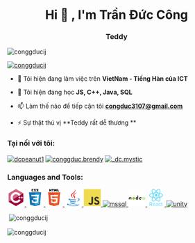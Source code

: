 <h1 align="center">Hi 👋 , I'm Trần Đức Công</h1>
<h3 align="center">Teddy</h3
>
<p align="left"> <img src="https://komarev.com/ghpvc/?username=conggducij&label=Profile%20views&color=0e75b6&style=flat" alt="conggducij" /> </p>

<p align="left"> <a href="https://github.com/ryo-ma/github-profile-trophy"><img src=" https://github-profile-trophy.vercel.app/?username=conggducij" alt="conggducij" /></a> </p>

- 🔭 Tôi hiện đang làm việc trên **VietNam - Tiếng Hàn của ICT**

- 🌱 Tôi hiện đang học **JS, C++, Java, SQL**

- 📫 Làm thế nào để tiếp cận tôi **congduc3107@gmail.com**

- ⚡ Sự thật thú vị **Teddy rất dễ thương **

<h3 align="left">Tại nối với tôi:</h3>
<p align=" left">
<a href="https://twitter.com/dcpeanut1" target="blank"><img align="center" src="https://raw.githubusercontent.com/rahuldkjain/github-profile-readme-generator/master/src/images/icons/Social/twitter.svg" alt="dcpeanut1" height="30" width="40" /></a>
<a href="https://fb.com/conggduc.brendy" target="blank"><img align="center" src="https://raw.githubusercontent.com/rahuldkjain/github-profile-readme-generator/master/src/images/icons/Social/facebook.svg" alt="conggduc.brendy" height="30" width="40" /></a>
<a href="https://instagram.com/_dc.mystic" target="blank"><img align="center" src="https://raw.githubusercontent.com/rahuldkjain/github-profile-readme-generator/master/src/images/icons/Social/instagram.svg" alt="_dc.mystic" height="30" width="40" /> </a>
</p>

<h3 align="left">Languages and Tools:</h3
><p align="left"> <a href="https://www.w3schools.com/cpp/" target="_blank" rel="noreferrer"> <img src="https://raw.githubusercontent.com/devicons/devicon/master/icons/cplusplus/cplusplus-original.svg" alt="cplusplus" width="40" height="40"/> </a> <a href="https://www.w3schools.com/css/" target="_blank" rel=" noreferrer"> <img src="https://raw.githubusercontent.com/devicons/devicon/master/icons/css3/css3-original-wordmark.svg" alt="css3" width="40" height="40"/> </a> <a href="https://www.w3.org/html/" target="_blank" rel="noreferrer"> <img src="https://raw.githubusercontent.com/devicons/devicon/master/icons/html5/html5-original-wordmark.svg" alt="html5" width="40" height="40"/> </a> <a href="https://www.java.com" target="_blank" rel=" noreferrer"> <img src="https://raw.githubusercontent.com/devicons/devicon/master/icons/java/java-original.svg" alt="java" width="40" height="40"/> </a> <a href="https://developer.mozilla.org/en-US/docs/Web/JavaScript" target="_blank" rel="noreferrer"> <img src="https://raw.githubusercontent.com/devicons/devicon/master/icons/javascript/javascript-original.svg" alt="javascript" width="40" height="40"/> </a> <a href=" https://www.microsoft.com/en-us/sql-server" target="_blank" rel="noreferrer"> <img src="https://www.svgrepo.com/show/303229/microsoft-sql-server-logo.svg" alt="mssql" width="40" height="40"/> </a> <a href="https://nodejs.org" target="_blank" rel="noreferrer"> <img src="https://raw.githubusercontent.com/devicons/devicon/master/icons/nodejs/nodejs-original-wordmark.svg" alt="nodejs" width="40" height="40"/> </a> <a href=" https://reactjs.org/" target="_blank" rel="noreferrer"> <img src="https://raw.githubusercontent.com/devicons/devicon/master/icons/react/react-original-wordmark.svg" alt="react" width="40" height="40"/> </a> <a href="https://unity.com/" target="_blank" rel="noreferrer"> <img src="https://www.vectorlogo.zone/logos/unity3d/unity3d-icon.svg" alt="unity" width="40" height="40"/> </a> </p>

<p>&nbsp;<img align="center" src="https://github-readme-stats.vercel.app/api?username=conggducij&show_icons=true&locale=en" alt="conggducij" /></p>

<p><img align="center" src="https://github-readme-streak-stats.herokuapp.com/?user=conggducij&" alt="conggducij" /></p>
